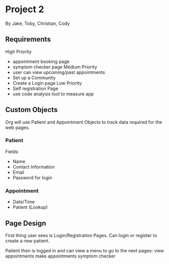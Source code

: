# Project 2

By Jake, Toby, Christian, Cody

## Requirements

High Priority
* appointment booking page
* symptom checker page
Medium Priority
* user can view upcoming/past appointments
* Set up a Community
* Create a Login page
Low Priority
* Self registration Page
* use code analysis tool to measure app

## Custom Objects

Org will use Patient and Appointment Objects to track data required for the web pages.

### Patient
Fields:
* Name
* Contact Information
* Email
* Password for login


### Appointment

* Date/Time
* Patient (Lookup)


## Page Design

First thing user sees is Login/Registration Pages.
Can login or register to create a new patient.

Patient then is logged in and can view a menu to go to the next pages:
view appointments
make appointments
symptom checker


